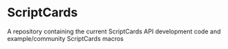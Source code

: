 # ScriptCards
A repository containing the current ScriptCards API development code and example/community ScriptCards macros
